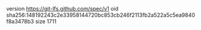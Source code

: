 version https://git-lfs.github.com/spec/v1
oid sha256:148192243c2e33958144720bc853cb246f2113fb2a522a5c5ea9840f8a3478b3
size 1711
